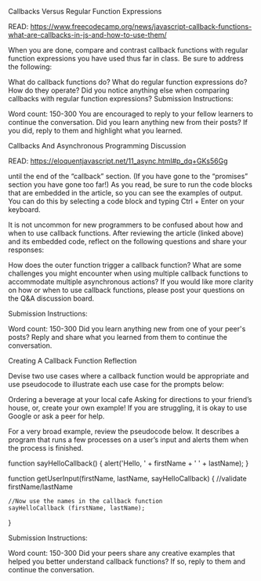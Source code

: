 Callbacks Versus Regular Function Expressions

READ: https://www.freecodecamp.org/news/javascript-callback-functions-what-are-callbacks-in-js-and-how-to-use-them/

When you are done, compare and contrast callback functions with regular function expressions you have used thus far in class. 
Be sure to address the following: 

What do callback functions do? What do regular function expressions do?
How do they operate?
Did you notice anything else when comparing callbacks with regular function expressions?
Submission Instructions:

Word count: 150-300
You are encouraged to reply to your fellow learners to continue the conversation. Did you learn anything new from their posts? If you did, 
reply to them and highlight what you learned. 


Callbacks And Asynchronous Programming Discussion

READ: https://eloquentjavascript.net/11_async.html#p_dq+GKs56Gg

until the end of the “callback” section. (If you have gone to the “promises” section you have gone too far!) As you read, be sure to run the code blocks that are embedded in the article, so you can see the examples of output. You can do this by selecting a code block and typing Ctrl + Enter on your keyboard. 

It is not uncommon for new programmers to be confused about how and when to use callback functions. After reviewing the article (linked above) and its embedded code, reflect on the following questions and share your responses:

How does the outer function trigger a callback function?
What are some challenges you might encounter when using multiple callback functions to accommodate multiple asynchronous actions?
If you would like more clarity on how or when to use callback functions, please post your questions on the Q&A discussion board. 

Submission Instructions:

Word count: 150-300
Did you learn anything new from one of your peer's posts? Reply and share what you learned from them to continue the conversation. 


Creating A Callback Function Reflection

Devise two use cases where a callback function would be appropriate and use pseudocode to illustrate each use case for the prompts below:

Ordering a beverage at your local cafe
Asking for directions to your friend’s house, or, create your own example!
 If you are struggling, it is okay to use Google or ask a peer for help. 

For a very broad example, review the pseudocode below. It describes a program that runs a few processes on a user’s input and alerts them when the process is finished.  

 

function sayHelloCallback() {
  alert('Hello, ' + firstName + ' ' + lastName);
}

function getUserInput(firstName, lastName, sayHelloCallback)  {
    //validate firstName/lastName

    //Now use the names in the callback function
    sayHelloCallback (firstName, lastName);
}

 

Submission Instructions:

Word count: 150-300
Did your peers share any creative examples that helped you better understand callback functions? If so, reply to them and continue the conversation.

